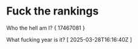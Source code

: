# Fuck the rankings

Who the hell am I?
{ 17467081 }

What fucking year is it?
[ 2025-03-28T16:16:40Z ]

